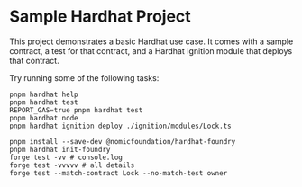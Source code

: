 # Sample Hardhat Project

This project demonstrates a basic Hardhat use case. It comes with a sample contract, a test for that contract, and a Hardhat Ignition module that deploys that contract.

Try running some of the following tasks:

```shell
pnpm hardhat help
pnpm hardhat test
REPORT_GAS=true pnpm hardhat test
pnpm hardhat node
pnpm hardhat ignition deploy ./ignition/modules/Lock.ts

pnpm install --save-dev @nomicfoundation/hardhat-foundry
pnpm hardhat init-foundry
forge test -vv # console.log
forge test -vvvvv # all details
forge test --match-contract Lock --no-match-test owner
```
